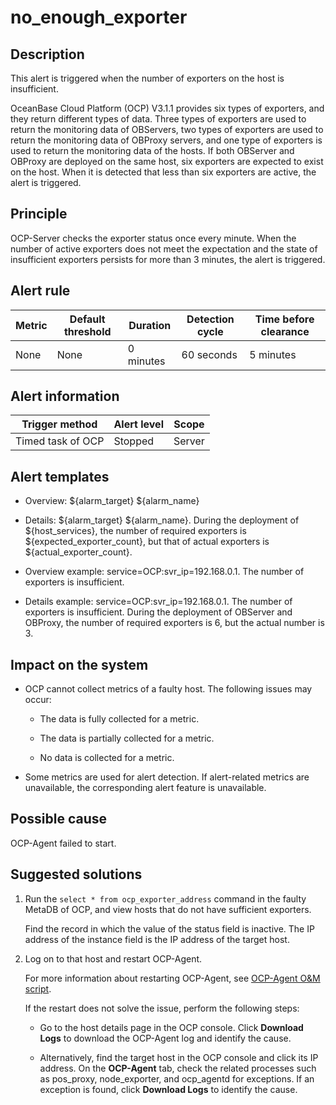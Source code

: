 no_enough_exporter
=======================================



**Description**
------------------------------------

This alert is triggered when the number of exporters on the host is insufficient.

OceanBase Cloud Platform (OCP) V3.1.1 provides six types of exporters, and they return different types of data. Three types of exporters are used to return the monitoring data of OBServers, two types of exporters are used to return the monitoring data of OBProxy servers, and one type of exporters is used to return the monitoring data of the hosts. If both OBServer and OBProxy are deployed on the same host, six exporters are expected to exist on the host. When it is detected that less than six exporters are active, the alert is triggered.

Principle
------------------------------

OCP-Server checks the exporter status once every minute. When the number of active exporters does not meet the expectation and the state of insufficient exporters persists for more than 3 minutes, the alert is triggered.

**Alert rule**
-----------------------------------



| Metric | Default threshold | Duration  | Detection cycle | Time before clearance |
|--------|-------------------|-----------|-----------------|-----------------------|
| None   | None              | 0 minutes | 60 seconds      | 5 minutes             |



**Alert information**
------------------------------------------



|  Trigger method   | Alert level | Scope  |
|-------------------|-------------|--------|
| Timed task of OCP | Stopped     | Server |



**Alert templates**
----------------------------------------

* Overview: \${alarm_target} \${alarm_name}



* Details: \${alarm_target} \${alarm_name}. During the deployment of \${host_services}, the number of required exporters is \${expected_exporter_count}, but that of actual exporters is \${actual_exporter_count}.



* Overview example: service=OCP:svr_ip=192.168.0.1. The number of exporters is insufficient.



* Details example: service=OCP:svr_ip=192.168.0.1. The number of exporters is insufficient. During the deployment of OBServer and OBProxy, the number of required exporters is 6, but the actual number is 3.






**Impact on the system**
---------------------------------------------

* OCP cannot collect metrics of a faulty host. The following issues may occur:

  * The data is fully collected for a metric.



  * The data is partially collected for a metric.



  * No data is collected for a metric.






* Some metrics are used for alert detection. If alert-related metrics are unavailable, the corresponding alert feature is unavailable.






**Possible cause**
---------------------------------------

OCP-Agent failed to start.

**Suggested solutions**
--------------------------------------------

1. Run the `select * from ocp_exporter_address` command in the faulty MetaDB of OCP, and view hosts that do not have sufficient exporters.

   Find the record in which the value of the status field is inactive. The IP address of the instance field is the IP address of the target host.


2. Log on to that host and restart OCP-Agent.

   For more information about restarting OCP-Agent, see [OCP-Agent O\&M script](../4.alarm-appendix/4.use-ocp-agent-scripts.md).

   If the restart does not solve the issue, perform the following steps:
   * Go to the host details page in the OCP console. Click **Download Logs** to download the OCP-Agent log and identify the cause.



   * Alternatively, find the target host in the OCP console and click its IP address. On the **OCP-Agent** tab, check the related processes such as pos_proxy, node_exporter, and ocp_agentd for exceptions. If an exception is found, click **Download Logs** to identify the cause.
